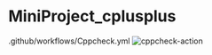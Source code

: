# MiniProject_cplusplus
.github/workflows/Cppcheck.yml
![cppcheck-action](https://github.com/99002667/MiniProject_cplusplus/workflows/cppcheck-action/badge.svg)
